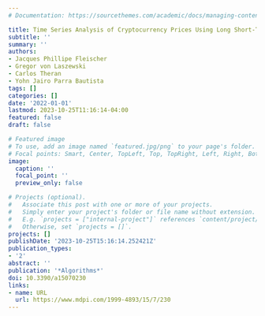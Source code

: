 ```yaml
---
# Documentation: https://sourcethemes.com/academic/docs/managing-content/

title: Time Series Analysis of Cryptocurrency Prices Using Long Short-Term Memory
subtitle: ''
summary: ''
authors:
- Jacques Phillipe Fleischer
- Gregor von Laszewski
- Carlos Theran
- Yohn Jairo Parra Bautista
tags: []
categories: []
date: '2022-01-01'
lastmod: 2023-10-25T11:16:14-04:00
featured: false
draft: false

# Featured image
# To use, add an image named `featured.jpg/png` to your page's folder.
# Focal points: Smart, Center, TopLeft, Top, TopRight, Left, Right, BottomLeft, Bottom, BottomRight.
image:
  caption: ''
  focal_point: ''
  preview_only: false

# Projects (optional).
#   Associate this post with one or more of your projects.
#   Simply enter your project's folder or file name without extension.
#   E.g. `projects = ["internal-project"]` references `content/project/deep-learning/index.md`.
#   Otherwise, set `projects = []`.
projects: []
publishDate: '2023-10-25T15:16:14.252421Z'
publication_types:
- '2'
abstract: ''
publication: '*Algorithms*'
doi: 10.3390/a15070230
links:
- name: URL
  url: https://www.mdpi.com/1999-4893/15/7/230
---
```

